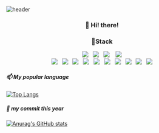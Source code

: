 ![header](https://capsule-render.vercel.app/api?type=waving&color=gradient&height=200&text=matebe12&fontAlign=70&fontAlignY=40&animation=twinkling)

<h3 align="center">👋 Hi! there!</h3>

<h3 align="center">📌Stack</h3>
<div align="center"><img src="https://img.shields.io/badge/HTML5-E34F26?style=for-the-badge&logo=html5&logoColor=white"></img> &nbsp <img src="https://img.shields.io/badge/CSS3-1572B6?style=for-the-badge&logo=css3&logoColor=white"></img>  &nbsp <img src="https://img.shields.io/badge/Sass-CC6699?style=for-the-badge&logo=sass&logoColor=white"/></a>&nbsp  &nbsp <img src="https://img.shields.io/badge/JavaScript-F7DF1E?style=for-the-badge&logo=javascript&logoColor=white"/></a>
<br> &nbsp <img src="https://img.shields.io/badge/Node.js-339933?style=for-the-badge&logo=nodedotjs&logoColor=white"/></a> &nbsp
<img src="https://img.shields.io/badge/Vue.js-35495E?style=for-the-badge&logo=vuedotjs&logoColor=4FC08D"/></a> &nbsp
<img src="https://img.shields.io/badge/Electron-2B2E3A?style=for-the-badge&logo=electron&logoColor=9FEAF9"/></a> &nbsp
<img src="https://img.shields.io/badge/Azure_DevOps-0078D7?style=for-the-badge&logo=azure-devops&logoColor=white"/></a> &nbsp
<img src="https://img.shields.io/badge/Linux-FCC624?style=for-the-badge&logo=linux&logoColor=black"/></a> &nbsp
<img src="https://img.shields.io/badge/Figma-F24E1E?style=for-the-badge&logo=figma&logoColor=white"/></a> &nbsp
<img src="https://img.shields.io/badge/GraphQl-E10098?style=for-the-badge&logo=graphql&logoColor=white"/></a> &nbsp
<img src="https://img.shields.io/badge/Nginx-009639?style=for-the-badge&logo=nginx&logoColor=white"/></a> &nbsp
<img src="https://img.shields.io/badge/Flutter-02569B?style=for-the-badge&logo=flutter&logoColor=white"/></a> &nbsp
<img src="https://img.shields.io/badge/TypeScript-007ACC?style=for-the-badge&logo=typescript&logoColor=white"/></a> &nbsp
</div>

##### 📫 My popular language
[![Top Langs](https://github-readme-stats.vercel.app/api/top-langs/?username=matebe12&layout=compact)](https://github.com/anuraghazra/github-readme-stats)

##### 🌱 my commit this year
[![Anurag's GitHub stats](https://github-readme-stats.vercel.app/api?username=matebe12)](https://github.com/anuraghazra/github-readme-stats)


